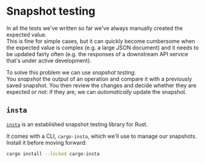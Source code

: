 # Snapshot testing

In all the tests we've written so far we've always manually created the expected value.\
This is fine for simple cases, but it can quickly become cumbersome when the expected value is complex
(e.g. a large JSON document) and it needs to be updated fairly often (e.g. the responses of a downstream API
service that's under active development).

To solve this problem we can use _snapshot testing_.\
You _snapshot_ the output of an operation and compare it with a previously saved snapshot.
You then review the changes and decide whether they are expected or not: if they are, we can _automatically_ update the
snapshot.

## `insta`

[`insta`](https://docs.rs/insta/) is an established snapshot testing library for Rust.

It comes with a CLI, `cargo-insta`, which we'll use to manage our snapshots.
Install it before moving forward:

```bash
cargo install --locked cargo-insta
```
